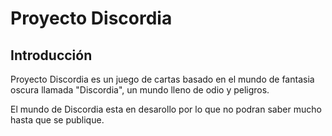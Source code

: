 # Proyecto Discordia
## Introducción
Proyecto Discordia es un juego de cartas basado en el mundo de fantasia oscura llamada "Discordia", un mundo lleno de odio y peligros.

El mundo de Discordia esta en desarollo por lo que no podran saber mucho hasta que se publique.
